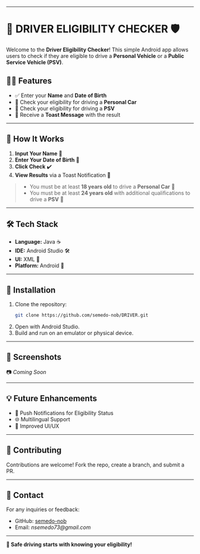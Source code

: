 

---

# 🚗 DRIVER ELIGIBILITY CHECKER 🛡️  

Welcome to the **Driver Eligibility Checker**! This simple Android app allows users to check if they are eligible to drive a **Personal Vehicle** or a **Public Service Vehicle (PSV)**.  

## 🧑‍💼 Features  
- ✅ Enter your **Name** and **Date of Birth**  
- 🚦 Check your eligibility for driving a **Personal Car**  
- 🚌 Check your eligibility for driving a **PSV**  
- 📢 Receive a **Toast Message** with the result  

---

## 📲 How It Works  

1. **Input Your Name** 📝  
2. **Enter Your Date of Birth** 📅  
3. **Click Check** ✔️  
4. **View Results** via a Toast Notification 🎉  

> - You must be at least **18 years old** to drive a **Personal Car** 🚗  
> - You must be at least **24 years old** with additional qualifications to drive a **PSV** 🚌  

---

## 🛠️ Tech Stack  

- **Language:** Java ☕  
- **IDE:** Android Studio 🛠️  
- **UI:** XML 🧱  
- **Platform:** Android 📱  

---

## 🏁 Installation  

1. Clone the repository:  
    ```bash
    git clone https://github.com/semedo-nob/DRIVER.git
    ```
2. Open with Android Studio.  
3. Build and run on an emulator or physical device.  

---

## 📸 Screenshots  
📷 _Coming Soon_  

---

## 💡 Future Enhancements  

- 🔔 Push Notifications for Eligibility Status  
- 🌐 Multilingual Support  
- 🎨 Improved UI/UX  

---

## 🤝 Contributing  

Contributions are welcome! Fork the repo, create a branch, and submit a PR.  

---

## 📧 Contact  

For any inquiries or feedback:  
- GitHub: [semedo-nob](https://github.com/semedo-nob)  
- Email: _nsemedo73@gmail.com_  

---

**🚀 Safe driving starts with knowing your eligibility!**
